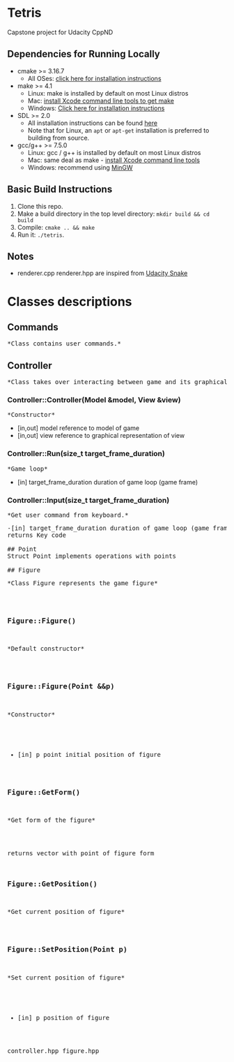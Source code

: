 # Tetris
Capstone project for Udacity CppND
## Dependencies for Running Locally
- cmake >= 3.16.7
  - All OSes: [click here for installation instructions](https://cmake.org/install/)
- make >= 4.1
  - Linux: make is installed by default on most Linux distros
  - Mac: [install Xcode command line tools to get make](https://developer.apple.com/xcode/features/)
  - Windows: [Click here for installation instructions](http://gnuwin32.sourceforge.net/packages/make.htm)
- SDL >= 2.0
  - All installation instructions can be found [here](https://wiki.libsdl.org/Installation)
  - Note that for Linux, an `apt` or `apt-get` installation is preferred to building from source.
- gcc/g++ >= 7.5.0
  - Linux: gcc / g++ is installed by default on most Linux distros
  - Mac: same deal as make - [install Xcode command line tools](https://developer.apple.com/xcode/features/)
  - Windows: recommend using [MinGW](http://www.mingw.org/)

## Basic Build Instructions

1. Clone this repo.
2. Make a build directory in the top level directory: `mkdir build && cd build`
3. Compile: `cmake .. && make`
4. Run it: `./tetris`.

## Notes
- renderer.cpp renderer.hpp are inspired from [Udacity Snake](https://github.com/udacity/CppND_Capstone_Snake_Game)

# Classes descriptions
## Commands
<pre>*Class contains user commands.*</pre>
## Controller 
<pre>*Class takes over interacting between game and its graphical representation.*</pre>
### Controller::Controller(Model &model, View &view)
<pre>*Constructor*</pre>
- [in,out] model reference to model of game
- [in,out] view reference to graphical representation of view

### Controller::Run(size_t target_frame_duration)
<pre>*Game loop*</pre>
- [in] target_frame_duration duration of game loop (game frame)

### Controller::Input(size_t target_frame_duration)
<pre>*Get user command from keyboard.*<pre>
-[in] target_frame_duration duration of game loop (game frame)
returns Key code

## Point
Struct Point implements operations with points

## Figure
<pre>*Class Figure represents the game figure*</pre>
### Figure::Figure()
<pre>*Default constructor*</pre>
### Figure::Figure(Point &&p)
<pre>*Constructor*</pre>
- [in] p point initial position of figure
### Figure::GetForm()
<pre>*Get form of the figure*</pre>
returns vector with point of figure form
### Figure::GetPosition()
<pre>*Get current position of figure*</pre>
### Figure::SetPosition(Point p)
<pre>*Set current position of figure*</pre>
- [in] p position of figure

controller.hpp
figure.hpp